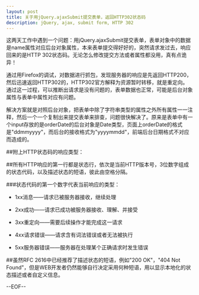 ```yaml
---
layout: post
title: 关于用jQuery.ajaxSubmit提交表单，返回HTTP302状态码 
description: jQuery, ajax, submit form, HTTP 302
---
```

这两天工作中遇到一个问题：用jQuery.ajaxSubmit提交表单，表单对象中的数据是name属性对应后台对象属性，本来表单提交得好好的，突然请求发过去，响应回来的是HTTP 302状态码。无论怎么修改提交方法或者属性都没用，真有点诡异！

通过用Firefox的调试，对数据进行抓包，发现服务器的响应是先返回HTTP200，然后迅速返回HTTP302的，HTTP302官方解释为资源暂时转移，就是重定向。通过这一过程，可以推断出请求是没有问题的，表单数据也正常，可能是后台对象属性与表单中属性对应有问题。

解决方案就是对照后台对象，把表单中除了字符串类型的属性之外所有属性一一注释，然后一个一个复制出来提交表单来排查，问题很快解决了。原来是表单中有一个input存放的是orderDate的后台对象是Date类型，页面上orderDate的格式是"ddmmyyyy"，而后台的接收格式为"yyyymmdd"，前端后台日期格式不对应而造成的。

##附上HTTP状态码的响应类型：

##所有HTTP响应的第一行都是状态行，依次是当前HTTP版本号，3位数字组成的状态代码，以及描述状态的短语，彼此由空格分隔。

###状态代码的第一个数字代表当前响应的类型：

  + 1xx消息——请求已被服务器接收，继续处理

  + 2xx成功——请求已成功被服务器接收、理解、并接受

  + 3xx重定向——需要后续操作才能完成这一请求

  + 4xx请求错误——请求含有词法错误或者无法被执行

  + 5xx服务器错误——服务器在处理某个正确请求时发生错误

##虽然RFC 2616中已经推荐了描述状态的短语，例如"200 OK"，"404 Not Found"，但是WEB开发者仍然能够自行决定采用何种短语，用以显示本地化的状态描述或者自定义信息。


--EOF--

